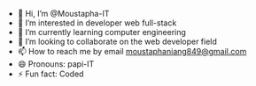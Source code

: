 - 👋 Hi, I’m @Moustapha-IT
- 👀 I’m interested in developer web full-stack
- 🌱 I’m currently learning computer engineering
- 💞️ I’m looking to collaborate on the web developer field
- 📫 How to reach me by email moustaphaniang849@gmail.com
- 😄 Pronouns: papi-IT
- ⚡ Fun fact: Coded

<!---
Moustapha-IT/Moustapha-IT is a ✨ special ✨ repository because its `README.md` (this file) appears on your GitHub profile.
You can click the Preview link to take a look at your changes.
--->

